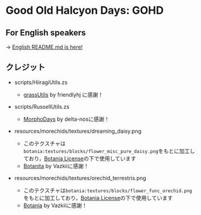 # Good Old Halcyon Days: GOHD

## For English speakers

-> [English README.md is here!](https://github.com/Hiiragi283/Good-Old-Halcyon-Days/blob/main/README.md)

## クレジット

- scripts/HiiragiUtils.zs
  - [grassUtils](https://github.com/friendlyhj/GrassUtils) by friendlyhj に感謝！

- scripts/RussellUtils.zs
  - [MorphoDays](https://github.com/delta-nos/MorphoDays_old
) by delta-nosに感謝！

- resources/morechids/textures/dreaming_daisy.png
  - このテクスチャは`botania:textures/blocks/flower_misc_pure_daisy.png`をもとに加工しており，[Botania License](https://botaniamod.net/license.php)の下で使用しています
  - [Botanita](https://github.com/Vazkii](https://github.com/VazkiiMods/Botania)) by Vazkiiに感謝！

- resources/morechids/textures/orechid_terrestris.png
  - このテクスチャは`botania:textures/blocks/flower_func_orechid.png`をもとに加工しており，[Botania License](https://botaniamod.net/license.php)の下で使用しています
  - [Botania](https://github.com/VazkiiMods/Botania) by Vazkiiに感謝！
